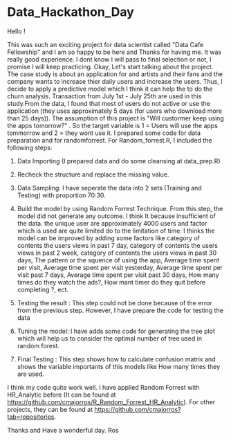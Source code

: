 # Data_Hackathon_Day

Hello ! 

This was such an exciting project for data scientist called "Data Cafe Fellowship" and I am so happy to be here and Thanks for having me. 
It was really good experience. I dont know I will pass to final selection or not, I promise I will keep practicing. Okay, Let's start talking 
about the project. The case study is about an application for and artists and their fans and the company wants to increase thier daily users 
and increase the users. Thus, I decide to apply a predictive model which I think it can help the to do the churn analysis. 
Transaction from July 1st - July 25th are used in this study.From the data, I found that most of users do not active or use the 
application (they uses approximately 5 days (for users who download more than 25 days)).  The assumption of this project is "Will custormer
keep using the apps tomorrow?" . So the target variable is 1 = Users will use the apps tommorrow and 2 = they wont use it. I prepared some 
code for data preparation and for randomforrest. For Random_forrest.R, I included the following steps:
1) Data Importing (I prepared data and do some cleansing at data_prep.R)
2) Recheck the structure and replace the missing value.
3) Data Sampling: I have seperate the data into 2 sets (Training and Testing) with proportion 70:30. 
4) Build the model by using Random Forrest Technique. From this step, the model did not generate any outcome. I think It because insufficient of the data.
the unique user are approximately 4000 users and factor which is used are quite limited do to the limitation of time. I thinks the model 
can be improved by adding some factors like 
  category of contents the users views in past 7 day, 
  category of contents the users views in past 2 week, 
  category of contents the users views in past 30 days, 
  The pattern or the squence of using the app,
  Average time spent per visit,
  Average time spent per visit yesterday, 
  Average time spent per visit past 7 days,
  Average time spent per visit past 30 days,
  How many times do they watch the ads?,
  How mant timer do they quit before completing ?, ect.
  
5) Testing the result : This step could not be done because of the error from the previous step. However, I have prepare the code for testing the data
6) Tuning the model: I have adds some code for generating the tree plot which will help us to consider the optimal number of tree used in random forest.
7) Final Testing : This step shows how to calculate confusion matrix and shows the variable importants of this models like How many times they are used. 

I think my code quite work well.  I have applied Random Forrest with HR_Analytic before (It can be found at https://github.com/cmajorros/R_Random_Forrest_HR_Analytic). For other projects, they can be found at https://github.com/cmajorros?tab=repositories. 

Thanks and Have a wonderful day.
Ros



